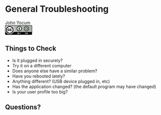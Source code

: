 # General Troubleshooting
John Yocum  
![CC BY-SA 4.0](../images/cc_by-sa_4.png)  



## Things to Check

- Is it plugged in securely?
- Try it on a different computer
- Does anyone else have a similar problem?
- Have you rebooted lately?
- Anything different? (USB device plugged in, etc)
- Has the application changed? (the default program may have changed)
- Is your user profile too big?

## Questions?
